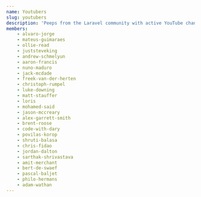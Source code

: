 ```yaml
---
name: Youtubers
slug: youtubers
description: 'Peeps from the Laravel community with active YouTube channels.'
members:
    - alvaro-jorge
    - mateus-guimaraes
    - ollie-read
    - juststeveking
    - andrew-schmelyun
    - aaron-francis
    - nuno-maduro
    - jack-mcdade
    - freek-van-der-herten
    - christoph-rumpel
    - luke-downing
    - matt-stauffer
    - loris
    - mohamed-said
    - jason-mccreary
    - alex-garrett-smith
    - brent-roose
    - code-with-dary
    - povilas-korop
    - shruti-balasa
    - chris-fidao
    - jordan-dalton
    - sarthak-shrivastava
    - amit-merchant
    - bert-de-swaef
    - pascal-baljet
    - philo-hermans
    - adam-wathan
---
```

